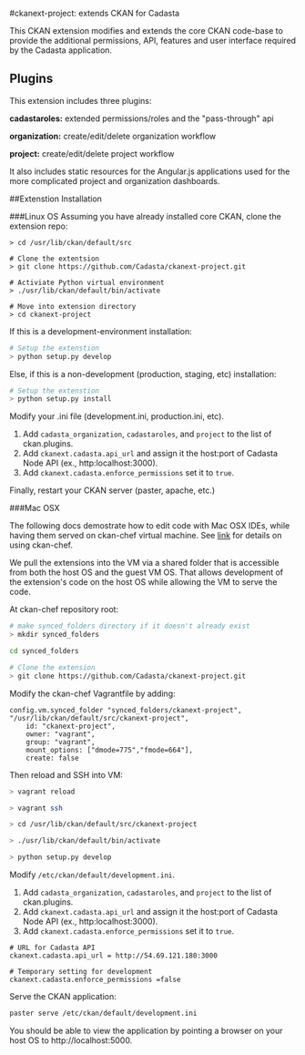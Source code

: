#ckanext-project: extends CKAN for Cadasta

This CKAN extension modifies and extends the core CKAN code-base to provide the additional permissions, API, features and user interface required by the Cadasta application.

## Plugins
This extension includes three plugins:   

**cadastaroles:** extended permissions/roles and the "pass-through" api

**organization:** create/edit/delete organization workflow

**project:** create/edit/delete project workflow

It also includes static resources for the Angular.js applications used for the more complicated project and organization dashboards.

##Extenstion Installation

###Linux OS
Assuming you have already installed core CKAN, clone the extension repo:

```shell
> cd /usr/lib/ckan/default/src

# Clone the extentsion
> git clone https://github.com/Cadasta/ckanext-project.git

# Activiate Python virtual environment
> ./usr/lib/ckan/default/bin/activate

# Move into extension directory
> cd ckanext-project
```

If this is a development-environment installation:

```bash
# Setup the extenstion
> python setup.py develop

```

Else, if this is a non-development (production, staging, etc) installation:

```bash
# Setup the extenstion
> python setup.py install
```

Modify your .ini file (development.ini, production.ini, etc).  

1. Add `cadasta_organization`,  `cadastaroles`, and `project` to the list of ckan.plugins.  
2. Add `ckanext.cadasta.api_url` and assign it the host:port of Cadasta Node API (ex., http:localhost:3000).  
3. Add `ckanext.cadasta.enforce_permissions` set it to `true`.

Finally, restart your CKAN server (paster, apache, etc.)


###Mac OSX 

The following docs demostrate how to edit code with Mac OSX IDEs, while having them served on ckan-chef virtual machine. See [link](http://) for details on using ckan-chef.

We pull the extensions into the VM via a shared folder that is accessible from both the host OS and the guest VM OS. That allows development of the extension's code on the host OS while allowing the VM to serve the code.

At ckan-chef repository root:  

```bash
# make synced_folders directory if it doesn't already exist
> mkdir synced_folders

cd synced_folders

# Clone the extension
> git clone https://github.com/Cadasta/ckanext-project.git
```

Modify the ckan-chef Vagrantfile by adding:

```
config.vm.synced_folder "synced_folders/ckanext-project", "/usr/lib/ckan/default/src/ckanext-project",
	id: "ckanext-project", 
	owner: "vagrant",
	group: "vagrant",
	mount_options: ["dmode=775","fmode=664"],
	create: false  
```

Then reload and SSH into VM:  

```bash
> vagrant reload

> vagrant ssh

> cd /usr/lib/ckan/default/src/ckanext-project

> ./usr/lib/ckan/default/bin/activate

> python setup.py develop

```

Modify `/etc/ckan/default/development.ini`.
1.  Add `cadasta_organization`,  `cadastaroles`, and `project` to the list of ckan.plugins.  
2.  Add `ckanext.cadasta.api_url` and assign it the host:port of Cadasta Node API (ex., http:localhost:3000).
3.  Add `ckanext.cadasta.enforce_permissions` set it to `true`.

```
# URL for Cadasta API
ckanext.cadasta.api_url = http://54.69.121.180:3000 

# Temporary setting for development
ckanext.cadasta.enforce_permissions =false
```

Serve the CKAN application:
```bash
paster serve /etc/ckan/default/development.ini
```

You should be able to view the application by pointing a browser on your host OS to http://localhost:5000.
